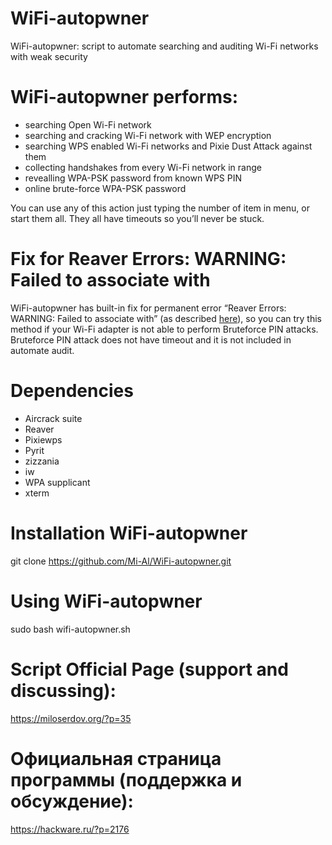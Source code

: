 # WiFi-autopwner
WiFi-autopwner: script to automate searching and auditing Wi-Fi networks with weak security

# WiFi-autopwner performs:
- searching Open Wi-Fi network
- searching and cracking Wi-Fi network with WEP encryption
- searching WPS enabled Wi-Fi networks and Pixie Dust Attack against them
- collecting handshakes from every Wi-Fi network in range
- revealling WPA-PSK password from known WPS PIN
- online brute-force WPA-PSK password

You can use any of this action just typing the number of item in menu, or start them all. They all have timeouts so you’ll never be stuck.

# Fix for Reaver Errors: WARNING: Failed to associate with

WiFi-autopwner has built-in fix for permanent error “Reaver Errors: WARNING: Failed to associate with” (as described <a href="http://miloserdov.org/?p=29">here</a>), so you can try this method if your Wi-Fi adapter is not able to perform Bruteforce PIN attacks.
Bruteforce PIN attack does not have timeout and it is not included in automate audit.

# Dependencies
- Aircrack suite
- Reaver
- Pixiewps
- Pyrit
- zizzania
- iw
- WPA supplicant
- xterm

# Installation WiFi-autopwner
git clone https://github.com/Mi-Al/WiFi-autopwner.git

# Using WiFi-autopwner
sudo bash wifi-autopwner.sh

# Script Official Page (support and discussing): 
https://miloserdov.org/?p=35

# Официальная страница программы (поддержка и обсуждение): 
https://hackware.ru/?p=2176
